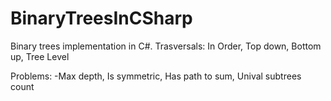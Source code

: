 # BinaryTreesInCSharp
Binary trees implementation in C#. 
Trasversals: In Order, Top down, Bottom up, Tree Level

Problems:
-Max depth, Is symmetric, Has path to sum, Unival subtrees count


